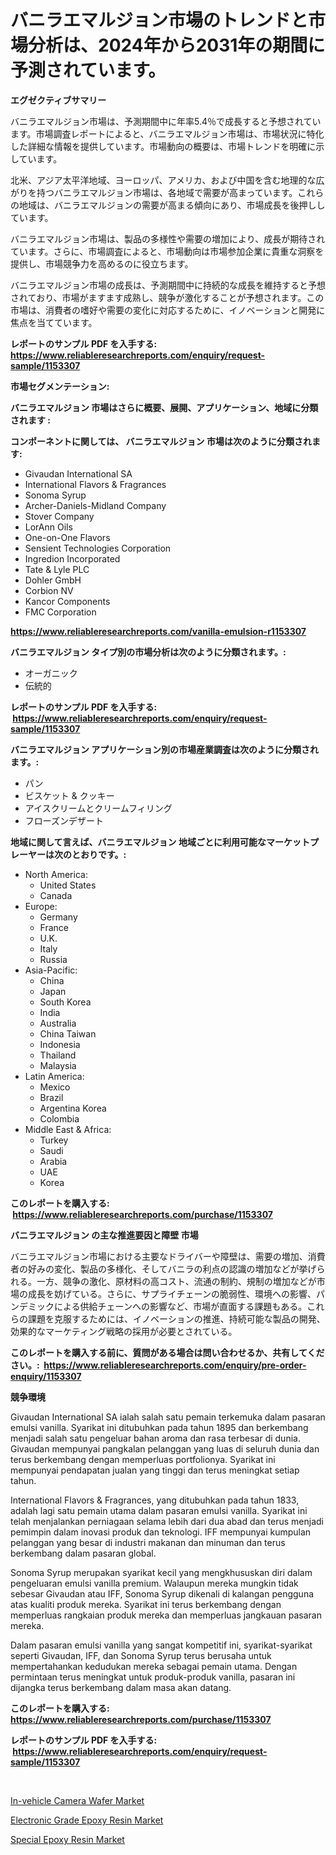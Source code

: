 <p><h1>バニラエマルジョン市場のトレンドと市場分析は、2024年から2031年の期間に予測されています。</h1></p><p><strong>エグゼクティブサマリー</strong></p>
<p><p>バニラエマルジョン市場は、予測期間中に年率5.4％で成長すると予想されています。市場調査レポートによると、バニラエマルジョン市場は、市場状況に特化した詳細な情報を提供しています。市場動向の概要は、市場トレンドを明確に示しています。</p><p>北米、アジア太平洋地域、ヨーロッパ、アメリカ、および中国を含む地理的な広がりを持つバニラエマルジョン市場は、各地域で需要が高まっています。これらの地域は、バニラエマルジョンの需要が高まる傾向にあり、市場成長を後押ししています。</p><p>バニラエマルジョン市場は、製品の多様性や需要の増加により、成長が期待されています。さらに、市場調査によると、市場動向は市場参加企業に貴重な洞察を提供し、市場競争力を高めるのに役立ちます。</p><p>バニラエマルジョン市場の成長は、予測期間中に持続的な成長を維持すると予想されており、市場がますます成熟し、競争が激化することが予想されます。この市場は、消費者の嗜好や需要の変化に対応するために、イノベーションと開発に焦点を当てています。</p></p>
<p><strong>レポートのサンプル PDF を入手する: <a href="https://www.reliableresearchreports.com/enquiry/request-sample/1153307">https://www.reliableresearchreports.com/enquiry/request-sample/1153307</a></strong></p>
<p><strong>市場セグメンテーション:</strong></p>
<p><strong> バニラエマルジョン 市場はさらに概要、展開、アプリケーション、地域に分類されます :</strong></p>
<p><strong>コンポーネントに関しては、 バニラエマルジョン 市場は次のように分類されます: &nbsp;</strong></p>
<p><ul><li>Givaudan International SA</li><li>International Flavors & Fragrances</li><li>Sonoma Syrup</li><li>Archer-Daniels-Midland Company</li><li>Stover Company</li><li>LorAnn Oils</li><li>One-on-One Flavors</li><li>Sensient Technologies Corporation</li><li>Ingredion Incorporated</li><li>Tate & Lyle PLC</li><li>Dohler GmbH</li><li>Corbion NV</li><li>Kancor Components</li><li>FMC Corporation</li></ul></p>
<p><strong><a href="https://www.reliableresearchreports.com/vanilla-emulsion-r1153307">https://www.reliableresearchreports.com/vanilla-emulsion-r1153307</a></strong></p>
<p><strong> バニラエマルジョン タイプ別の市場分析は次のように分類されます。:</strong></p>
<p><ul><li>オーガニック</li><li>伝統的</li></ul></p>
<p><strong>レポートのサンプル PDF を入手する: &nbsp;<a href="https://www.reliableresearchreports.com/enquiry/request-sample/1153307">https://www.reliableresearchreports.com/enquiry/request-sample/1153307</a></strong></p>
<p><strong> バニラエマルジョン アプリケーション別の市場産業調査は次のように分類されます。:</strong></p>
<p><ul><li>パン</li><li>ビスケット & クッキー</li><li>アイスクリームとクリームフィリング</li><li>フローズンデザート</li></ul></p>
<p><strong>地域に関して言えば、バニラエマルジョン 地域ごとに利用可能なマーケットプレーヤーは次のとおりです。:</strong></p>
<p><ul>
    <li>
        North America:
        <ul>
            <li>United States</li>
            <li>Canada</li>
        </ul>
    </li>
    <li>
        Europe:
        <ul>
            <li>Germany</li>
            <li>France</li>
            <li>U.K.</li>
            <li>Italy</li>
            <li>Russia</li>
        </ul>
    </li>
    <li>
        Asia-Pacific:
        <ul>
            <li>China</li>
            <li>Japan</li>
            <li>South Korea</li>
            <li>India</li>
            <li>Australia</li>
            <li>China Taiwan</li>
            <li>Indonesia</li>
            <li>Thailand</li>
            <li>Malaysia</li>
        </ul>
    </li>
    <li>
        Latin America:
        <ul>
            <li>Mexico</li>
            <li>Brazil</li>
            <li>Argentina Korea</li>
            <li>Colombia</li>
        </ul>
    </li>
    <li>
        Middle East & Africa:
        <ul>
            <li>Turkey</li>
            <li>Saudi</li>
            <li>Arabia</li>
            <li>UAE</li>
            <li>Korea</li>
        </ul>
    </li>
    </ul></p>
<p><strong>このレポートを購入する: &nbsp;<a href="https://www.reliableresearchreports.com/purchase/1153307">https://www.reliableresearchreports.com/purchase/1153307</a></strong></p>
<p><strong>バニラエマルジョン の主な推進要因と障壁 市場</strong></p>
<p><p>バニラエマルジョン市場における主要なドライバーや障壁は、需要の増加、消費者の好みの変化、製品の多様化、そしてバニラの利点の認識の増加などが挙げられる。一方、競争の激化、原材料の高コスト、流通の制約、規制の増加などが市場の成長を妨げている。さらに、サプライチェーンの脆弱性、環境への影響、パンデミックによる供給チェーンへの影響など、市場が直面する課題もある。これらの課題を克服するためには、イノベーションの推進、持続可能な製品の開発、効果的なマーケティング戦略の採用が必要とされている。</p></p>
<p><strong>このレポートを購入する前に、質問がある場合は問い合わせるか、共有してください。:&nbsp; <a href="https://www.reliableresearchreports.com/enquiry/pre-order-enquiry/1153307">https://www.reliableresearchreports.com/enquiry/pre-order-enquiry/1153307</a></strong></p>
<p><strong>競争環境</strong></p>
<p><p>Givaudan International SA ialah salah satu pemain terkemuka dalam pasaran emulsi vanilla. Syarikat ini ditubuhkan pada tahun 1895 dan berkembang menjadi salah satu pengeluar bahan aroma dan rasa terbesar di dunia. Givaudan mempunyai pangkalan pelanggan yang luas di seluruh dunia dan terus berkembang dengan memperluas portfolionya. Syarikat ini mempunyai pendapatan jualan yang tinggi dan terus meningkat setiap tahun.</p><p>International Flavors & Fragrances, yang ditubuhkan pada tahun 1833, adalah lagi satu pemain utama dalam pasaran emulsi vanilla. Syarikat ini telah menjalankan perniagaan selama lebih dari dua abad dan terus menjadi pemimpin dalam inovasi produk dan teknologi. IFF mempunyai kumpulan pelanggan yang besar di industri makanan dan minuman dan terus berkembang dalam pasaran global.</p><p>Sonoma Syrup merupakan syarikat kecil yang mengkhususkan diri dalam pengeluaran emulsi vanilla premium. Walaupun mereka mungkin tidak sebesar Givaudan atau IFF, Sonoma Syrup dikenali di kalangan pengguna atas kualiti produk mereka. Syarikat ini terus berkembang dengan memperluas rangkaian produk mereka dan memperluas jangkauan pasaran mereka.</p><p>Dalam pasaran emulsi vanilla yang sangat kompetitif ini, syarikat-syarikat seperti Givaudan, IFF, dan Sonoma Syrup terus berusaha untuk mempertahankan kedudukan mereka sebagai pemain utama. Dengan permintaan terus meningkat untuk produk-produk vanilla, pasaran ini dijangka terus berkembang dalam masa akan datang.</p></p>
<p><strong>このレポートを購入する: &nbsp; <a href="https://www.reliableresearchreports.com/purchase/1153307">https://www.reliableresearchreports.com/purchase/1153307</a></strong></p>
<p><strong>レポートのサンプル PDF を入手する: &nbsp;<a href="https://www.reliableresearchreports.com/enquiry/request-sample/1153307">https://www.reliableresearchreports.com/enquiry/request-sample/1153307</a></strong><strong></strong></p>
<p>&nbsp;</p>
<p><p><a href="https://www.linkedin.com/pulse/in-vehicle-camera-wafer-market-size-2024-2031-global-noblf?trackingId=jCFWkuRCTp02G%2Fw%2FWvUR6Q%3D%3D">In-vehicle Camera Wafer Market</a></p><p><a href="https://www.linkedin.com/pulse/electronic-grade-epoxy-resin-market-size-furnishes-valuable-6qhre?trackingId=sDWks%2BS8ohvKr4qb%2BemfDA%3D%3D">Electronic Grade Epoxy Resin Market</a></p><p><a href="https://www.linkedin.com/pulse/special-epoxy-resin-market-dynamics-2024-2031-also-its-trends-k8iae?trackingId=416jY34hY5O6urEJKw%2F%2BDQ%3D%3D">Special Epoxy Resin Market</a></p></p>